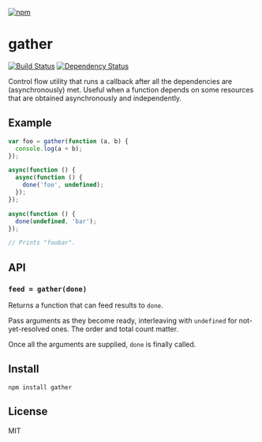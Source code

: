 [![npm](https://nodei.co/npm/gather.png)](https://nodei.co/npm/gather/)

# gather

[![Build Status][travis-badge]][travis] [![Dependency Status][david-badge]][david]

Control flow utility that runs a callback after all the dependencies are (asynchronously) met. Useful when a function depends on some resources that are obtained asynchronously and independently.

[travis]: https://travis-ci.org/eush77/gather
[travis-badge]: https://travis-ci.org/eush77/gather.svg
[david]: https://david-dm.org/eush77/gather
[david-badge]: https://david-dm.org/eush77/gather.png

## Example

```js
var foo = gather(function (a, b) {
  console.log(a + b);
});

async(function () {
  async(function () {
    done('foo', undefined);
  });
});

async(function () {
  done(undefined, 'bar');
});

// Prints "foobar".
```

## API

### `feed = gather(done)`

Returns a function that can feed results to `done`.

Pass arguments as they become ready, interleaving with `undefined` for not-yet-resolved ones. The order and total count matter.

Once all the arguments are supplied, `done` is finally called.

## Install

```shell
npm install gather
```

## License

MIT
